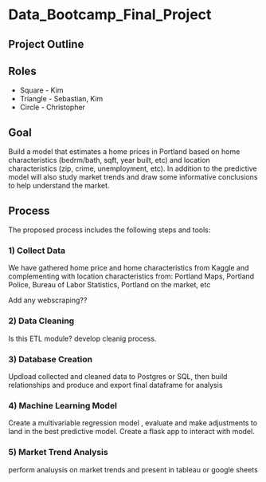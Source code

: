 # Data_Bootcamp_Final_Project

## Project Outline
## Roles 
* Square - Kim
* Triangle - Sebastian, Kim
* Circle - Christopher

## Goal
Build a model that estimates a home prices in Portland based on home characteristics (bedrm/bath, sqft, year built, etc) and location characteristics (zip, crime, unemployment, etc). In addition to the predictive model will also study market trends and draw some informative conclusions to help understand the market. 

## Process
The proposed process includes the following steps and tools:

### 1) Collect Data
We have gathered home price and home characteristics from Kaggle and complementing with location characteristics from: Portland Maps, Portland Police, Bureau of Labor Statistics, Portland on the market, etc

Add any webscraping??

### 2) Data Cleaning
Is this ETL module? develop cleanig process. 

### 3) Database Creation  
Updload collected and cleaned data to Postgres or SQL, then build relationships and produce and export final dataframe for analysis

### 4) Machine Learning Model
Create a multivariable regression model , evaluate and make adjustments to land in the best predictive model. Create a flask app to interact with model. 

### 5) Market Trend Analysis  
perform analuysis on market trends and present in tableau or google sheets
